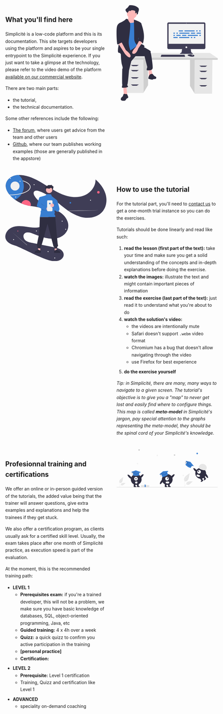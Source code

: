 <style>
	#homepage {
		line-height: 1.6;
		margin: 2rem;
	}
	#homepage .grid {
		display: grid;
		grid-template-columns: repeat(2, 1fr);
		gap: 2rem;
	}
	#homepage .grid-col-img {
		text-align: center;
	}
	#homepage .grid-col-img svg {
		max-width: 20rem;
		max-height: 20rem;
	}
	#homepage p, #homepage ul {
		margin-bottom: 0.5rem;
	}
	#homepage .deprecation {
		display: none; /* temporary */
		padding: 1.5rem;
		margin-top: 1rem;
		margin-bottom: 1rem;
		color: #721c24;
		background-color: #f8d7da;
		border: solid .0125rem #f5c6cb;
		text-align: center;
	}
</style>
<div id="homepage">
	<div class="deprecation">
		<h1>WARNING: This is the old Simplicité platform documentation!</h1>
		<p>A <strong>brand new documentation</strong> is now available at:<p>
		<h2><a href="https://documentation.simplicite.io">https://documentation.simplicite.io</a></h2>
		<p>We strongly recommend that you use this new documenation as this old one is not updated anymore (and will be shut down very soon)<p>
	</div>
	<div class="grid">
		<div class="grid-col">
			<h2 id="what-youll-find-here">What you'll find here</h2>
			<p>Simplicité is a low-code platform and this is its documentation. This site targets developers using the platform and aspires to be your single entrypoint to the Simplicité experience. If you just want to take a glimpse at the technology, please refer to the video demo of the platform <a href="https://simplicite.fr/demo-video-plateforme/">available on our commercial website</a>.</p>
			<p>There are two main parts:</p>
			<ul>
				<li>the tutorial,</li>
				<li>the technical documentation.</li>
			</ul>
			<p>Some other references include the following:</p>
			<ul>
				<li><a href="https://community.simplicite.io">The forum</a>, where users get advice from the team and other users</li>
				<li><a href="https://github.com/simplicitesoftware/">Github</a>, where our team publishes working examples (those are generally published in the appstore)</li>
			</ul>
		</div>
		<div class="grid-col-img">
			<svg data-name="Layer 1" xmlns="http://www.w3.org/2000/svg" width="711.1879" height="669.68268" viewBox="0 0 711.1879 669.68268" xmlns:xlink="http://www.w3.org/1999/xlink"><title>feeling_proud</title><polygon points="516.326 380.018 516.326 565.013 547.27 615.443 549.625 619.279 671.722 619.279 674.189 380.018 516.326 380.018" fill="#e6e6e6"/><polygon points="516.326 380.018 516.326 565.013 547.27 615.443 549.169 380.018 516.326 380.018" opacity="0.1"/><polygon points="221.566 375.084 221.566 560.08 190.622 610.51 188.267 614.345 66.17 614.345 63.703 375.084 221.566 375.084" fill="#e6e6e6"/><polygon points="221.566 375.084 221.566 560.08 190.622 610.51 188.723 375.084 221.566 375.084" opacity="0.1"/><polygon points="711.188 371.385 711.188 382.484 47.67 382.484 47.67 366.451 109.335 334.385 656.923 334.385 711.188 371.385" fill="#e6e6e6"/><polygon points="711.188 371.385 711.188 382.484 47.67 382.484 47.67 366.451 711.188 371.385" opacity="0.1"/><polygon points="142.635 426.883 113.035 426.883 100.702 418.25 156.201 418.25 142.635 426.883" fill="#3f3d56"/><polygon points="142.635 462.649 113.035 462.649 100.702 454.016 156.201 454.016 142.635 462.649" fill="#3f3d56"/><polygon points="142.635 513.215 113.035 513.215 100.702 504.581 156.201 504.581 142.635 513.215" fill="#3f3d56"/><polygon points="142.635 563.78 113.035 563.78 100.702 555.147 156.201 555.147 142.635 563.78" fill="#3f3d56"/><polygon points="595.257 431.816 624.857 431.816 637.19 423.183 581.691 423.183 595.257 431.816" fill="#3f3d56"/><polygon points="595.257 467.582 624.857 467.582 637.19 458.949 581.691 458.949 595.257 467.582" fill="#3f3d56"/><polygon points="595.257 518.148 624.857 518.148 637.19 509.515 581.691 509.515 595.257 518.148" fill="#3f3d56"/><polygon points="595.257 568.713 624.857 568.713 637.19 560.08 581.691 560.08 595.257 568.713" fill="#3f3d56"/><path d="M859.81989,235.61493H610.63446a9.4227,9.4227,0,0,0-9.42389,9.42389V412.89655a9.4227,9.4227,0,0,0,9.42389,9.42388h94.5929l-3.54389,22.62623s-20.25281,10.75927-6.01251,11.07574,81.32764,0,81.32764,0,12.97448,0-7.59479-11.39221l-3.33362-22.30976h93.7497a9.42266,9.42266,0,0,0,9.42388-9.42388V245.03882A9.42266,9.42266,0,0,0,859.81989,235.61493Z" transform="translate(-244.40605 -115.15866)" fill="#3f3d56"/><rect x="365.82336" y="130.42445" width="249.99557" height="139.87094" fill="#f2f2f2"/><circle cx="490.82114" cy="125.99415" r="1.58225" fill="#f2f2f2"/><circle cx="490.82114" cy="294.34559" r="6.01255" fill="#f2f2f2"/><polygon points="481.452 357.952 481.452 361.117 311.202 361.117 311.202 358.585 311.436 357.952 315.632 346.56 477.971 346.56 481.452 357.952" fill="#3f3d56"/><path d="M791.37558,470.01266c-.31011,1.3259-1.481,2.72467-4.1265,4.04741-9.4935,4.74675-28.797-1.2658-28.797-1.2658s-14.87315-2.53161-14.87315-9.17706a11.86592,11.86592,0,0,1,1.30377-.77528c3.99133-2.11163,17.2253-7.32222,40.69051.22062a9.78618,9.78618,0,0,1,4.46035,2.923A4.667,4.667,0,0,1,791.37558,470.01266Z" transform="translate(-244.40605 -115.15866)" fill="#3f3d56"/><path d="M791.37558,470.01266c-11.62,4.45247-21.97744,4.78472-32.607-2.59805a23.34328,23.34328,0,0,0-13.88583-4.57268c3.99133-2.11163,17.2253-7.32222,40.69051.22062a9.78618,9.78618,0,0,1,4.46035,2.923A4.667,4.667,0,0,1,791.37558,470.01266Z" transform="translate(-244.40605 -115.15866)" opacity="0.1"/><ellipse cx="532.40017" cy="350.99016" rx="4.11385" ry="1.2658" fill="#f2f2f2"/><polygon points="481.452 357.952 481.452 361.117 311.202 361.117 311.202 358.585 311.436 357.952 481.452 357.952" opacity="0.1"/><path d="M339.06751,115.15881a8.55394,8.55394,0,0,0-4.96126,1.1083c-1.476,1.0108-2.40629,2.78162-3.35588,4.42947a52.98576,52.98576,0,0,1-14.43428,16.30464c-4.28894,3.142-9.74169,7.05966-9.00789,12.85269a17.37163,17.37163,0,0,0,2.09058,5.4255c3.9566,7.987,14.75357,14.15926,13.69156,23.27309,3.931-6.58092-1.327-9.835,2.604-16.41586,1.87205-3.134,5.12412-6.67168,7.95054-4.70353.94637.659,1.56777,1.84095,2.55314,2.41917,2.35122,1.37972,4.85259-1.258,6.93387-3.12633,7.17685-6.44263,17.383-4.7548,26.31387-2.74743,4.21624.94767,8.8473,2.191,11.33971,6.2207,3.277,5.29821-3.11344,11.02034-4.72807,17.01049a3.264,3.264,0,0,0,3.50293,4.06214c2.67975-.26434,5.8542-.481,6.01278-1.65694,3.37154.12,7.50269-.26181,8.94728-3.7725a14.76216,14.76216,0,0,0,.69252-4.29319c.5302-5.89718,3.0331-11.27719,4.69119-16.88993s2.37906-12.1905-.41909-17.1668a19.86362,19.86362,0,0,0-3.666-4.45557C379.94,117.67017,359.06259,115.136,339.06751,115.15881Z" transform="translate(-244.40605 -115.15866)" fill="#2f2e41"/><path d="M326.54375,190.06386s3.4534,28.7784-9.20909,31.08068,11.51136,41.4409,11.51136,41.4409l57.55681,6.90682-13.81364-46.04545s-9.20909-3.45341-3.4534-26.47613S326.54375,190.06386,326.54375,190.06386Z" transform="translate(-244.40605 -115.15866)" fill="#ffb8b8"/><polygon points="47.028 569.318 51.633 632.631 75.806 632.631 68.9 569.318 47.028 569.318" fill="#ffb8b8"/><polygon points="224.303 449.6 227.756 502.552 254.233 491.041 243.872 447.298 224.303 449.6" fill="#ffb8b8"/><path d="M274.16705,442.73826s1.15113,66.7659,8.058,88.63749,5.75568,23.02272,4.60455,26.47613-2.30228,1.15114-2.30228,6.90682-2.30227,96.69544,0,104.7534-6.90681,21.87159,0,23.02272,39.13863,0,40.28977-6.90682-9.20909-9.20909-4.60454-13.81363,11.51136-98.99772,11.51136-98.99772l16.11591-65.61476,29.92954-34.53409H441.0818l19.56932,75.975s-8.058,21.87159-2.30228,21.87159,40.28977,6.90682,40.28977-18.41818S487.12725,451.94735,484.825,449.64508s1.15113-10.36023-2.30228-13.81364-43.74317-27.62727-58.70794-32.23181S387.857,393.51476,387.857,393.51476Z" transform="translate(-244.40605 -115.15866)" fill="#2f2e41"/><path d="M498.63861,596.99051s-17.267-5.75568-25.325,11.51137-4.60454,21.87159-4.60454,21.87159,26.47613,9.20909,31.08068,4.60454c2.00333-2.00334,8.36471-2.69926,14.91273-2.84621,9.97289-.22381,12.62625-14.33323,3.20748-17.61885q-.42145-.147-.85317-.25539C507.8477,611.95529,498.63861,596.99051,498.63861,596.99051Z" transform="translate(-244.40605 -115.15866)" fill="#2f2e41"/><circle cx="108.03826" cy="59.36486" r="34.53409" fill="#ffb8b8"/><path d="M307.55,235.53374s56.40567,11.51136,70.21931-6.90682,19.56931,51.80113,19.56931,51.80113l6.90682,73.67272-10.36023,40.28977s-54.1034,43.74318-71.37044,47.19658-43.74318,5.75569-43.74318,5.75569,8.058-127.77613,8.058-130.0784S307.55,235.53374,307.55,235.53374Z" transform="translate(-244.40605 -115.15866)" fill="#387ed1"/><path d="M324.70433,213.94456s-12.54979-7.18923-16.0032-.28241S273.01591,237.836,269.5625,237.836s6.90682,95.54431,2.30227,107.05567S245.38864,440.436,258.05114,447.34281s3.45341-6.90682,16.11591,10.36022,74.82385,17.267,78.27726,10.36023-27.62727-58.708-21.87159-107.05567,14.96477-115.11362,6.90682-124.32271S324.70433,213.94456,324.70433,213.94456Z" transform="translate(-244.40605 -115.15866)" fill="#2f2e41"/><path d="M366.258,221.7201l1.60341-5.518s47.89544,15.87824,50.19772,26.23847,1.15113,82.88181-6.90682,88.63749-19.56932,14.96477-11.51136,28.7784,17.267,28.77841,24.17386,29.92954,19.56931,9.20909,16.1159,17.267-44.89431-6.90682-44.89431-6.90682-27.62727-20.72045-26.47613-52.95227S366.258,221.7201,366.258,221.7201Z" transform="translate(-244.40605 -115.15866)" fill="#2f2e41"/><path d="M406.54771,357.55418l-27.62727,51.80113s-40.28976,41.4409-17.267,46.04545,35.68522-37.9875,35.68522-37.9875l29.92955-42.592Z" transform="translate(-244.40605 -115.15866)" fill="#ffb8b8"/><path d="M340.74981,124.19457a7.83806,7.83806,0,0,0-4.03868.78334,9.41322,9.41322,0,0,0-2.73182,3.13072,39.77267,39.77267,0,0,1-11.7501,11.524c-3.49138,2.22077-7.93014,4.98972-7.3328,9.0842a11.35949,11.35949,0,0,0,1.70182,3.8347,30.16344,30.16344,0,0,1,3.66519,18.80068l9.60011-13.954c1.52393-2.21507,4.17125-4.7155,6.47207-3.32442.77039.46577,1.27623,1.30117,2.07836,1.70985,1.914.97518,3.95021-.88912,5.64447-2.20967,5.84225-4.55361,14.15049-3.36066,21.42059-1.94187,3.43219.66981,7.20207,1.54859,9.231,4.39676,3.37169,4.73311-.149,11.5721,1.81882,17.04a5.02339,5.02339,0,0,0,2.07852-3.31717c2.74457.08484,6.1075-.185,7.28345-2.66638a9.18757,9.18757,0,0,0,.56374-3.03439c.43161-4.16809,2.46907-7.97065,3.81883-11.93769s1.93666-8.61616-.34116-12.13338a14.68107,14.68107,0,0,0-2.98426-3.14917C374.02174,125.96958,357.02664,124.17845,340.74981,124.19457Z" transform="translate(-244.40605 -115.15866)" fill="#2f2e41"/><path d="M406.54771,237.836l10.72528,2.84686s24.95995,63.919,19.20427,107.66222-9.20909,34.53409-9.20909,34.53409-9.20909-20.72046-29.92955-16.11591Z" transform="translate(-244.40605 -115.15866)" fill="#2f2e41"/><path d="M293.02894,739.422c-2.77592,3.77228-2.21935,9.16459-4.67828,13.15075-2.13144,3.45526-6.14837,5.26695-8.81439,8.32869a22.32616,22.32616,0,0,0-2.26617,3.25987c-2.47311,4.14255-4.4833,9.45174-2.04761,13.61641,1.95936,3.35022,6.07786,4.65961,9.855,5.552,4.77407,1.128,9.73436,2.03071,14.56354,1.16876s9.54882-3.819,11.27067-8.41239a32.50011,32.50011,0,0,1,1.2051-3.4007c2.61747-5.15294,10.82749-5.20864,13.50628-10.33,1.87466-3.584.15138-7.91623-1.57118-11.57578l-5.26109-11.1771c-1.74592-3.70919-8.82362-1.57608-12.51339-2.46492C301.46518,735.97844,296.49084,734.70126,293.02894,739.422Z" transform="translate(-244.40605 -115.15866)" fill="#2f2e41"/><path d="M254.59773,380.5769l48.34772,74.82386s29.92954,37.98749,39.13863,20.72045-32.23181-46.04545-32.23181-46.04545L278.77159,372.519Z" transform="translate(-244.40605 -115.15866)" fill="#ffb8b8"/><path d="M278.77159,240.13828,269.5625,237.836s-18.41818,5.75568-23.02272,29.92954-1.15114,120.86931,4.60454,122.02044,28.42725-16.83663,32.05624-13.02286-7.88238-15.75554-4.429-26.11577S278.77159,240.13828,278.77159,240.13828Z" transform="translate(-244.40605 -115.15866)" fill="#2f2e41"/><g id="f3c2397c-d780-4cc6-97d8-1503d8277a2c" data-name="Group 13"><rect id="ad41612f-86f7-46b2-a964-3a5da7bcf3cf" data-name="Rectangle 55" x="437.40692" y="176.36275" width="29.75235" height="7.1626" fill="#387ed1"/><rect id="b9a0b375-cc2a-4c59-8850-661af54e4f62" data-name="Rectangle 56" x="559.72215" y="176.36275" width="10.46842" height="7.1626" fill="#387ed1"/><rect id="e174c2ab-9bc5-41ec-b37c-b06fbf8a9878" data-name="Rectangle 57" x="580.65899" y="176.36275" width="10.46842" height="7.1626" fill="#387ed1"/><rect id="ba2479ac-4c7d-43b4-a028-73b1e20e4002" data-name="Rectangle 58" x="477.62768" y="176.36275" width="71.07506" height="7.1626" fill="#387ed1"/><rect id="ac60ef86-00f2-480b-8171-28b6fdfc1958" data-name="Rectangle 59" x="399.94099" y="222.6442" width="29.75235" height="7.1626" fill="#387ed1"/><rect id="b3d8298d-cd65-487a-8b19-4cee946356e7" data-name="Rectangle 60" x="522.25621" y="222.6442" width="10.46842" height="7.1626" fill="#387ed1"/><rect id="ed27f15f-f0c4-4569-8330-a6688f8e356c" data-name="Rectangle 61" x="543.19305" y="222.6442" width="10.46842" height="7.1626" fill="#387ed1"/><rect id="f685c005-adaf-4d60-acda-005b037d82a6" data-name="Rectangle 62" x="440.16176" y="222.6442" width="71.07506" height="7.1626" fill="#387ed1"/><rect id="eca7c7fc-83f8-48ca-a588-6606db47af3f" data-name="Rectangle 63" x="522.80718" y="192.34088" width="29.75235" height="7.1626" fill="#387ed1"/><rect id="a71b5b2f-f8b9-481d-a301-5e3357e5fe42" data-name="Rectangle 64" x="563.02795" y="192.34088" width="29.75235" height="7.1626" fill="#387ed1"/><rect id="abb3a25a-f854-41fc-8391-e6ad9fbe2417" data-name="Rectangle 66" x="399.94099" y="192.34088" width="10.46842" height="7.1626" fill="#387ed1"/><rect id="add2b425-b775-4eb5-9c25-8c4c14f957c9" data-name="Rectangle 67" x="420.87784" y="192.34088" width="10.46842" height="7.1626" fill="#387ed1"/><rect id="b7159612-3b84-4b0b-a885-612eaab04c06" data-name="Rectangle 68" x="441.81466" y="192.34088" width="71.07506" height="7.1626" fill="#387ed1"/><rect id="edfc7301-4de5-47dc-80e2-1ae2da982d6d" data-name="Rectangle 69" x="461.09859" y="207.76802" width="29.75235" height="7.1626" fill="#387ed1"/><rect id="e1009f91-6275-4375-80fa-0d778e331fdc" data-name="Rectangle 70" x="420.87783" y="207.76802" width="29.75235" height="7.1626" fill="#387ed1"/><rect id="a060fb9f-1f1a-4862-9a69-16dd49199e18" data-name="Rectangle 71" x="399.941" y="207.76802" width="10.46842" height="7.1626" fill="#387ed1"/><rect id="b6754d5f-104f-449c-b9a9-cf9ac82bf5fe" data-name="Rectangle 73" x="582.31189" y="207.76802" width="10.46842" height="7.1626" fill="#387ed1"/><rect id="e6ed1ccd-2cfd-450f-a339-07df3a1ee6bb" data-name="Rectangle 74" x="500.76841" y="207.76802" width="71.07506" height="7.1626" fill="#387ed1"/></g></svg>
		</div>
		<div class="grid-col-img">
			<svg data-name="Layer 1" xmlns="http://www.w3.org/2000/svg" width="926.63239" height="785.99373" viewBox="0 0 926.63239 785.99373" xmlns:xlink="http://www.w3.org/1999/xlink"><path d="M1030.88654,386.0594c-46.33985,59.26-133.78028,72.83-206.12989,52.19a335.51025,335.51025,0,0,1-68.1001-28.35c-12.54-6.81-24.77978-14.28-36.77-22.24-2.9502-1.95-5.89991-3.93-8.81983-5.95q-2.98534-2.04-5.95019-4.12994c-24.76026-17.42-48.54981-36.53-71.94-55.53-58.39013-47.43-118.37988-96.32-190.12011-118.95-14.77979-4.66-33.89991-6.84-43.04,5.68-7.92969,10.87-3.08985,26.26,3.62012,37.92005,24.89013,43.19,70.06982,70.46,115.29,91.43,45.21973,20.97,93.12012,37.96,132.42969,68.62,39.31006,30.66,69.32031,79.39,61.28028,128.58-6.93018,42.39-41.54,76.83-81.78028,91.84-40.23974,15-85.11963,12.91-126.94971,3.17-41.83007-9.75-81.54-26.76-121.91015-41.42-24.33985-8.85-56.15967-14.97-72.31006,5.28-13.63965,17.11-5.7998,44.1,10.81006,58.34s39.09033,19.01,60.54,23.29q99.90015,19.95,199.80029,39.89c20.42969,4.07,41.33984,8.33,59.13965,19.17,17.80029,10.83,32.16016,29.75,31.65039,50.58-.51025,20.53-15.54,38.67-33.96045,47.76-18.40967,9.08-39.66992,10.48-60.17969,9.5-76.85986-3.68-297.21-125.79-350.06006-141.4-33.96-10.02-71.08984-24.74-85.41015-57.12006-17.83008-40.31,11.51025-89.07995,51.56006-107.49,40.04-18.42,86.46-14.34,130.10009-8.13995,43.64014,6.19995,88.71973,14.09,131.2002,2.31,42.47949-11.78,81.3999-50.18006,77.21-94.06-3.65039-38.18005-38.04-66.95-74.23047-79.63-28.32959-9.93-58.46972-12.63-88.22949-17.1-8.26025-1.23-16.49023-2.61-24.64014-4.31a307.086,307.086,0,0,1-60.75-19.5,312.92391,312.92391,0,0,1-58.04-33.31,305.265,305.265,0,0,1-40.31982-35.01q-2.83521-2.93994-5.61035-6.01c-1.75977-1.96-3.5-3.96-5.19971-6-22.12012-26.43-38.46045-58.98-33.56006-92.51995,4.88965-33.45,30.96-61.3,62-74.68,17.93994-7.73,37.29-11.19,56.87989-11.69a233.79559,233.79559,0,0,1,42.77978,3.08c65.41016,10.46,125.3501,42.24005,181.96045,76.65,56.59961,34.41,111.75977,72.18,173.28955,96.71,61.53027,24.54,131.57031,34.93,193.99023,12.74,62.41993-22.18,113.69971-82.7,110.64991-148.87,41.3999,35.65,76.58008,80.46,92.16015,132.82C1070.79669,282.5594,1064.53644,343.01942,1030.88654,386.0594Z" transform="translate(-136.6838 -57.00314)" fill="#3f3d56"/><circle cx="595.91072" cy="253.39374" r="7.27771" fill="#387ed1"/><circle cx="852.91072" cy="157.39374" r="11.25197" fill="#ff6584"/><circle cx="114.91072" cy="511.39374" r="4.15748" fill="#ff6584"/><path d="M370.92657,329.39937a44.42971,44.42971,0,0,1-1.2998,10.7c-8.26025-1.23-16.49023-2.61-24.64014-4.31a307.086,307.086,0,0,1-60.75-19.5,44.3374,44.3374,0,0,1,86.68994,13.11Z" transform="translate(-136.6838 -57.00314)" fill="#ff6584"/><circle cx="780.91072" cy="230.39374" r="4.25197" fill="#f0f0f0"/><circle cx="391.91072" cy="698.39374" r="4.25197" fill="#f0f0f0"/><circle cx="452.91072" cy="757.39374" r="4.25197" fill="#f0f0f0"/><circle cx="75.91072" cy="589.39374" r="4.25197" fill="#f0f0f0"/><circle cx="284.91072" cy="510.39374" r="4.25197" fill="#f0f0f0"/><circle cx="263.91072" cy="88.39374" r="4.25197" fill="#f0f0f0"/><circle cx="520.91072" cy="421.39374" r="4.25197" fill="#f0f0f0"/><circle cx="552.91072" cy="495.39374" r="4.25197" fill="#f0f0f0"/><path d="M291.52716,220.72761q9.0747-2.73879,17.36182-5.93548c33.96045-13.11719,53.438-30.91113,53.438-48.82031s-19.47753-35.70313-53.438-48.82032q-5.0376-1.94568-10.38575-3.72345a136.34021,136.34021,0,0,1-6.97607,107.29956Z" transform="translate(-136.6838 -57.00314)" fill="none"/><path d="M306.32648,158.96937a135.44,135.44,0,0,1-14.79981,61.76q-1.93506,3.78-4.1001,7.43a136.43138,136.43138,0,0,1-61.23,54.82,305.26946,305.26946,0,0,1-40.31982-35.01q-2.83521-2.94-5.61035-6.01c-1.75977-1.96-3.5-3.96-5.19971-6-22.12012-26.43-38.46045-58.98-33.56006-92.51995,4.88965-33.45,30.96-61.30005,62-74.68006,17.93994-7.73,37.29-11.18994,56.87989-11.68994a136.1263,136.1263,0,0,1,35.33007,49.16c1,2.37,1.91993,4.77,2.79,7.2A135.75647,135.75647,0,0,1,306.32648,158.96937Z" transform="translate(-136.6838 -57.00314)" fill="#387ed1"/><path d="M368.32648,165.96937c0,20.83-20.33985,40.15-57.27979,54.42-7.39014,2.86-15.30029,5.45-23.62012,7.77-31.14013,8.68-68.20019,13.49-107.16015,13.8-1.75977-1.96-3.5-3.96-5.19971-6,.41992.01.83984.01,1.25977.01,42.31006,0,82.45019-5.36,115.20019-15.24,6.04981-1.83,11.8501-3.81,17.35987-5.94,33.96-13.11,53.43994-30.91,53.43994-48.82,0-17.91-19.48-35.7-53.43994-48.82q-5.03981-1.95-10.37989-3.72c-.87011-2.43-1.79-4.83-2.79-7.2q7.97975,2.49,15.33008,5.32C347.98663,125.81935,368.32648,145.14937,368.32648,165.96937Z" transform="translate(-136.6838 -57.00314)" fill="#e4e4e4"/><circle cx="45.91072" cy="30.39374" r="4.25197" fill="#f0f0f0"/><circle cx="134.91072" cy="57.39374" r="4.25197" fill="#f0f0f0"/><circle cx="88.91072" cy="100.39374" r="41.34843" fill="#f0f0f0"/><path d="M989.19659,376.23939c-9.28027,2.74-29.74023,4.76-52.24023,6-22.48975,1.23-47.15967,1.77-71.52,2.29q-63.95947,1.38008-127.90967,2.77-8.79052.195-17.64013.36c-2.9502-1.95-5.89991-3.93-8.81983-5.95,5.23.03,10.46,0,15.6499-.1,22.16993-.44,40.93994-2.17,62.31983-2.99,32.8999-1.27,68.41992-.27,102.71.24C926.03644,379.37941,965.10626,379.18941,989.19659,376.23939Z" transform="translate(-136.6838 -57.00314)" fill="#f0f0f0" opacity="0.3"/><path d="M334.76739,691.47011,198.8465,578.23939,330.89142,696.00551a3.15089,3.15089,0,1,0,3.876-4.5354Z" transform="translate(-136.6838 -57.00314)" fill="#f0f0f0" opacity="0.3"/><circle cx="94.91072" cy="201.39374" r="4.25197" fill="#f0f0f0"/><polygon points="452.017 694.074 469.604 694.073 477.971 626.236 452.014 626.237 452.017 694.074" fill="#ffb6b6"/><path d="M584.21461,745.3347l4.95031-.0002,19.32677-7.85976,10.35857,7.85856h.0014a22.07371,22.07371,0,0,1,22.07254,22.07219v.71727l-56.70854.0021Z" transform="translate(-136.6838 -57.00314)" fill="#2f2e41"/><polygon points="320.308 694.074 302.721 694.073 294.354 626.236 320.311 626.237 320.308 694.074" fill="#ffb6b6"/><path d="M461.47733,768.12486l-56.70854-.0021v-.71727a22.07373,22.07373,0,0,1,22.07255-22.07219h.0014l10.35856-7.85856,19.32678,7.85976,4.9503.0002Z" transform="translate(-136.6838 -57.00314)" fill="#2f2e41"/><path d="M520.00914,231.19113,502.20127,244.7512,454.89616,257.279s16.95034,118.9604,8.95034,126.9604-.785,8.215-2.3925,18.60751-8.0134,37.83062-8.0134,37.83062l141.18774,0s1.13768-17.05233-5.82208-20.74524,6.41582-20.92914.728-23.811,2.31221-27.88189,2.31221-27.88189l17.33726-81.84953-46.11409-36.07971-7.01323-16.89753Z" transform="translate(-136.6838 -57.00314)" fill="#387ed1"/><circle cx="405.54518" cy="274.32837" r="6.16142" fill="#f2f2f2"/><path d="M453.4406,440.67752l-5.82221,149.921S422.47986,701.32826,426.8465,704.23939s6.21647,20.26918,6.21647,20.26918l24.74427,2.91107s0-11.64434,5.8222-16.011,59.67731-209.59827,59.67731-209.59827l52.53975,198.429s1.31535,11.16933,5.682,11.16933,5.8222,16.011,5.8222,16.011h24.7442v-16.011s11.11824-3.525,6.75161-15.16933-24.21816-255.56184-24.21816-255.56184Z" transform="translate(-136.6838 -57.00314)" fill="#2f2e41"/><circle cx="401.81722" cy="135.41526" r="29.83864" fill="#ffb6b6"/><polygon points="452.85 269.414 458.672 273.781 461.583 253.403 452.85 269.414" opacity="0.1" style="isolation:isolate"/><path d="M457.68656,257.16325s-7.27771-1.45554-11.64435,11.64435-20.37763,62.58838-20.37763,71.32162S525.37479,387.396,525.37479,387.396L515,351l-45.66916-23.97063Z" transform="translate(-136.6838 -57.00314)" fill="#387ed1"/><circle cx="393.3162" cy="307.99686" r="17" fill="#ffb6b6"/><polygon points="331.316 251.997 332.647 270.026 374.878 292.192 337.316 266.997 331.316 251.997" opacity="0.1" style="isolation:isolate"/><path d="M569.523,311.57037h-.54786V296.5621a8.68635,8.68635,0,0,0-8.68634-8.6864H528.49175a8.68638,8.68638,0,0,0-8.68641,8.68637v82.33658a8.68636,8.68636,0,0,0,8.68634,8.6864h31.79706a8.68638,8.68638,0,0,0,8.6864-8.68637V322.25354h.54786Z" transform="translate(-136.6838 -57.00314)" fill="#f0f0f0"/><path d="M609.18376,286.38986s4.36664,2.9111,7.27771,16.011,21.83313,62.58838,14.55542,74.23273-9.42613,24.07235-34.17039,6.60582l-34.24019-31.35005,24.74426-23.2887,10.18878,7.27771Z" transform="translate(-136.6838 -57.00314)" fill="#387ed1"/><circle cx="408.09493" cy="260.29233" r="7.27771" fill="#387ed1"/><circle cx="429.16269" cy="276.23626" r="17" fill="#ffb6b6"/><polygon points="330.514 306.41 379.316 327.997 329.158 318.194 330.514 306.41" opacity="0.1" style="isolation:isolate"/><path d="M508.39724,198.36486,504.30036,182.773c-1.069-4.06825-2.1468-8.2188-1.90666-12.41829s2.02153-8.53306,5.55953-10.80812,8.93887-1.73765,11.21552,1.79934c.43269-5.6477,5.57051-9.99191,11.02167-11.5309s11.23883-.93036,16.89712-.67071,11.63086.07839,16.51434-2.79133a5.11236,5.11236,0,0,1-2.289,6.0413,4.96273,4.96273,0,0,0,5.99526-3.162,12.87951,12.87951,0,0,1-3.38121,8.84533A9.47453,9.47453,0,0,1,576.173,161.5452c2.49223,4.32072,1.09576,9.747-.36235,14.5171l-7.48376,24.48244c-1.13493-3.72175-1.349-7.651-1.95614-11.49426s-1.68723-7.76808-4.22427-10.71815-6.84639-4.65853-10.45111-3.19377c-2.02248.82183-3.56457,2.4891-5.39049,3.68569-3.74646,2.45519-8.512,2.80734-12.96327,2.30773s-8.789-1.76713-13.2396-2.27343c-2.78658-.317-5.89639-.23309-7.9989,1.623a10.28106,10.28106,0,0,0-2.73826,5.46723,43.4859,43.4859,0,0,0-1.158,12.5407" transform="translate(-136.6838 -57.00314)" fill="#2f2e41"/></svg>
		</div>
		<div class="grid-col">
			<h2 id="how-to-use-the-tutorial">How to use the tutorial</h2>
			<p>For the tutorial part, you'll need to <a href="https://simplicitesoftware.com/contact/">contact us</a> to get a one-month trial instance so you can do the exercises.</p>
			<p>Tutorials should be done linearly and read like such:</p>
			<ol>
				<li><strong>read the lesson (first part of the text):</strong> take your time and make sure you get a solid understanding of the concepts and in-depth explanations before doing the exercise.</li>
				<li><strong>watch the images:</strong> illustrate the text and might contain important pieces of information</li>
				<li><strong>read the exercise (last part of the text):</strong> just read it to understand what you're about to do
				</li>
				<li><strong>watch the solution's video:</strong>
					<ul>
						<li>the videos are intentionally mute</li>
						<li>Safari doesn't support <code>.webm</code> video format</li>
						<li>Chromium has a bug that doesn't allow navigating through the video</li>
						<li>use Firefox for best experience</li>
					</ul>
				</li>
				<li><strong>do the exercise yourself</strong></li>
			</ol>
			<p><em>Tip: in Simplicité, there are many, many ways to navigate to a given screen. The tutorial's objective is to give you a "map" to never get lost and easily find where to configure things. This map is called <strong>meta-model</strong> in Simplicité's jargon, pay special attention to the graphs representing the meta-model, they should be the spinal cord of your Simplicité's knowledge.</em></p>
		</div>
		<div class="grid-col">
			<h2 id="profesionnal-training-and-certifications">Profesionnal training and certifications</h2>
			<p>We offer an online or in-person guided version of the tutorials, the added value being that the trainer will answer questions, give extra examples and explanations and help the trainees if they get stuck.</p>
			<p>We also offer a certification program, as clients usually ask for a certified skill level. Usually, the exam takes place after one month of Simplicité practice, as execution speed is part of the evaluation.</p>
			<p>At the moment, this is the recommended training path:</p>
			<ul>
				<li><strong>LEVEL 1</strong>
					<ul>
						<li><strong>Prerequisites exam:</strong> if you're a trained developer, this will not be a problem, we make sure you have basic knowledge of databases, SQL, object-oriented programming, Java, etc</li>
						<li><strong>Guided training:</strong> 4 x 4h over a week</li>
						<li><strong>Quizz:</strong> a quick quizz to confirm you active participation in the training</li>
						<li><strong>[personal practice]</strong></li>
						<li><strong>Certification:</strong></li>
					</ul>
				</li>
				<li><strong>LEVEL 2</strong>
					<ul>
						<li><strong>Prerequisite:</strong> Level 1 certification</li>
						<li>Training, Quizz and certification like Level 1</li>
					</ul>
				</li>
				<li><strong>ADVANCED</strong>
					<ul>
						<li>speciality on-demand coaching</li>
					</ul>
				</li>
			</ul>
		</div>
		<div class="grid-col">
			<svg data-name="Layer 1" xmlns="http://www.w3.org/2000/svg" width="811" height="304" viewBox="0 0 811 304" xmlns:xlink="http://www.w3.org/1999/xlink"><path id="b659e8b5-7e24-4e9b-ab8e-27842b197401-566" data-name="Path 438" d="M217.77176,566.343a17.58427,17.58427,0,0,0,16.98013-2.991c5.94728-4.99209,7.81231-13.21366,9.32907-20.82834L248.56858,520l-9.39515,6.46911c-6.75688,4.65223-13.66552,9.45394-18.34348,16.19234s-6.71882,15.93761-2.96132,23.22918" transform="translate(-194.5 -298)" fill="#e6e6e6"/><path id="bfce889d-851c-4599-b1ba-72c9c39792e6-567" data-name="Path 439" d="M219.22247,595.18022c-1.18251-8.61522-2.39918-17.34184-1.56772-26.04943.73684-7.73336,3.09625-15.2853,7.89965-21.48006a35.73253,35.73253,0,0,1,9.16783-8.30783c.91655-.57839,1.76033.874.84769,1.45016a33.97047,33.97047,0,0,0-13.43763,16.2125c-2.92549,7.44053-3.39524,15.55183-2.89133,23.456.30459,4.77987.95183,9.5284,1.60187,14.27133a.87009.87009,0,0,1-.58678,1.033.8449.8449,0,0,1-1.033-.58676Z" transform="translate(-194.5 -298)" fill="#f2f2f2"/><path id="ac886c1d-ef9d-4a77-9e33-50e4cbfa9f0b-568" data-name="Path 442" d="M227.73409,581.35626a12.94434,12.94434,0,0,0,11.27866,5.823c5.711-.271,10.47016-4.25524,14.754-8.039l12.67337-11.18963-8.38733-.40143c-6.03182-.28891-12.21929-.5599-17.96443,1.30232s-11.0435,6.337-12.09387,12.28369" transform="translate(-194.5 -298)" fill="#e6e6e6"/><path id="f8957600-c762-4aa2-be12-aeea5f20d384-569" data-name="Path 443" d="M215.87986,600.13256c5.69307-10.0732,12.296-21.26842,24.09536-24.84675a26.88752,26.88752,0,0,1,10.13421-1.04646c1.07613.093.80737,1.75136-.26652,1.659a24.97945,24.97945,0,0,0-16.1733,4.27878A42.03757,42.03757,0,0,0,222.55332,592.173c-1.841,2.80344-3.48986,5.72556-5.13878,8.64376C216.88767,601.74956,215.34683,601.076,215.87986,600.13256Z" transform="translate(-194.5 -298)" fill="#f2f2f2"/><path id="f5e70a17-e793-41c1-a2dd-69237c970f4c-570" data-name="Path 438" d="M738.52678,553.17582a24.21461,24.21461,0,0,0,23.38269-4.11877c8.18977-6.87442,10.758-18.196,12.84671-28.68191l6.17972-31.01657-12.93769,8.90836c-9.30465,6.40642-18.81827,13.01867-25.26012,22.29786s-9.25222,21.94707-4.07792,31.988" transform="translate(-194.5 -298)" fill="#e6e6e6"/><path id="b90780e1-a28a-4a8c-9c47-a4f5fb7f1aa8-571" data-name="Path 439" d="M740.5245,592.88638c-1.6284-11.86369-3.30382-23.88079-2.15885-35.87167,1.01467-10.64932,4.26374-21.04881,10.87831-29.57938a49.20592,49.20592,0,0,1,12.62466-11.44039c1.26215-.79648,2.42409,1.20354,1.16733,1.997a46.77943,46.77943,0,0,0-18.50445,22.32562c-4.02858,10.24607-4.67546,21.41582-3.98155,32.3003.41944,6.58217,1.31075,13.1212,2.20588,19.65251a1.19816,1.19816,0,0,1-.808,1.4225,1.16348,1.16348,0,0,1-1.42253-.808Z" transform="translate(-194.5 -298)" fill="#f2f2f2"/><path id="b244f669-d0df-4dab-b5dc-a763144460fd-572" data-name="Path 442" d="M752.24552,573.84993a17.82513,17.82513,0,0,0,15.53142,8.01861c7.8644-.37318,14.41806-5.85972,20.31712-11.07026l17.452-15.4088-11.54987-.55281c-8.30619-.39784-16.82672-.771-24.73813,1.79338s-15.20758,8.72639-16.654,16.91541" transform="translate(-194.5 -298)" fill="#e6e6e6"/><path id="e7416fa3-7efb-4d63-8b89-2e15a53e835a-573" data-name="Path 443" d="M735.92151,599.70607c7.83972-13.87143,16.93235-29.28794,33.1808-34.21552a37.02609,37.02609,0,0,1,13.95545-1.44105c1.48189.128,1.1118,2.41174-.367,2.28454a34.39829,34.39829,0,0,0-22.27164,5.89215c-6.27994,4.27453-11.16975,10.21755-15.30781,16.51907-2.53511,3.86051-4.80576,7.88445-7.07642,11.903C737.30934,601.93277,735.1875,601.00523,735.92151,599.70607Z" transform="translate(-194.5 -298)" fill="#f2f2f2"/><path d="M665.04913,344.4563a3.67458,3.67458,0,0,1-2.04749-4.441,1.76625,1.76625,0,0,0,.0799-.40753h0a1.84257,1.84257,0,0,0-3.31046-1.22119h0a1.766,1.766,0,0,0-.2039.36178,3.67459,3.67459,0,0,1-4.441,2.04749,1.76539,1.76539,0,0,0-.40754-.0799h0a1.84259,1.84259,0,0,0-1.2212,3.31046h0a1.76552,1.76552,0,0,0,.36181.20389,3.67462,3.67462,0,0,1,2.04748,4.441,1.76574,1.76574,0,0,0-.07991.40753h0A1.84257,1.84257,0,0,0,659.13728,350.3h0a1.76582,1.76582,0,0,0,.2039-.36179,3.67458,3.67458,0,0,1,4.441-2.04748,1.767,1.767,0,0,0,.40755.07989h0a1.84256,1.84256,0,0,0,1.22119-3.31045h0A1.76749,1.76749,0,0,0,665.04913,344.4563Z" transform="translate(-194.5 -298)" fill="#cbcbcb" style="isolation:isolate"/><path d="M735.04913,507.4563a3.67458,3.67458,0,0,1-2.04749-4.441,1.76625,1.76625,0,0,0,.0799-.40753h0a1.84257,1.84257,0,0,0-3.31046-1.22119h0a1.766,1.766,0,0,0-.2039.36178,3.67459,3.67459,0,0,1-4.441,2.04749,1.76539,1.76539,0,0,0-.40754-.0799h0a1.84259,1.84259,0,0,0-1.2212,3.31046h0a1.76552,1.76552,0,0,0,.36181.20389,3.67462,3.67462,0,0,1,2.04748,4.441,1.76574,1.76574,0,0,0-.07991.40753h0A1.84257,1.84257,0,0,0,729.13728,513.3h0a1.76582,1.76582,0,0,0,.2039-.36179,3.67458,3.67458,0,0,1,4.441-2.04748,1.767,1.767,0,0,0,.40755.07989h0a1.84256,1.84256,0,0,0,1.22119-3.31045h0A1.76749,1.76749,0,0,0,735.04913,507.4563Z" transform="translate(-194.5 -298)" fill="#f1f1f1" style="isolation:isolate"/><path d="M368.04913,412.4563a3.67458,3.67458,0,0,1-2.04749-4.441,1.76625,1.76625,0,0,0,.0799-.40753h0a1.84257,1.84257,0,0,0-3.31046-1.22119h0a1.766,1.766,0,0,0-.2039.36178,3.67459,3.67459,0,0,1-4.441,2.04749,1.76539,1.76539,0,0,0-.40754-.0799h0a1.84259,1.84259,0,0,0-1.2212,3.31046h0a1.76552,1.76552,0,0,0,.36181.20389,3.67462,3.67462,0,0,1,2.04748,4.441,1.76574,1.76574,0,0,0-.07991.40753h0A1.84257,1.84257,0,0,0,362.13728,418.3h0a1.76582,1.76582,0,0,0,.2039-.36179,3.67458,3.67458,0,0,1,4.441-2.04748,1.767,1.767,0,0,0,.40755.07989h0a1.84256,1.84256,0,0,0,1.22119-3.31045h0A1.76749,1.76749,0,0,0,368.04913,412.4563Z" transform="translate(-194.5 -298)" fill="#f1f1f1" style="isolation:isolate"/><circle cx="326.65376" cy="50" r="6" fill="#f1f1f1" style="isolation:isolate"/><circle cx="646.65376" cy="34" r="6" fill="#387ed1"/><circle cx="180.65376" cy="6" r="6" fill="#cbcbcb"/><circle cx="157.57996" cy="241.62342" r="43.06733" fill="#2f2e41"/><rect x="137.95433" y="275.42311" width="13.08374" height="23.44171" fill="#2f2e41"/><rect x="164.12183" y="275.42311" width="13.08373" height="23.44171" fill="#2f2e41"/><ellipse cx="148.85742" cy="299.1374" rx="10.90314" ry="4.08868" fill="#2f2e41"/><ellipse cx="175.02496" cy="298.59223" rx="10.90314" ry="4.08868" fill="#2f2e41"/><ellipse cx="393.18361" cy="515.50225" rx="23.89244" ry="7.50055" transform="translate(-443.88763 131.25771) rotate(-45.0221)" fill="#2f2e41"/><ellipse cx="300.47826" cy="518.50225" rx="7.50055" ry="23.89244" transform="translate(-473.06891 66.11269) rotate(-44.9779)" fill="#2f2e41"/><circle cx="155.76794" cy="235.5202" r="14.71921" fill="#fff"/><circle cx="155.76794" cy="235.5202" r="4.90643" fill="#3f3d56"/><path d="M361.95247,560.74273a9.57244,9.57244,0,0,1-18.83533,3.42884h0l-.00336-.0185c-.94177-5.20214,3.08039-7.043,8.28254-7.98474S361.01076,555.54065,361.95247,560.74273Z" transform="translate(-194.5 -298)" fill="#fff"/><path d="M394.31009,584.82347a3.6605,3.6605,0,0,0-3.65632,3.65632v7.63736a3.66049,3.66049,0,0,0,3.65632,3.65632l58.8298,0a3.66049,3.66049,0,0,0,3.65632-3.65631v-7.63737a3.6605,3.6605,0,0,0-3.65632-3.65632Z" transform="translate(-194.5 -298)" fill="#e5e5e5"/><path d="M428.142,579.7372a1.58575,1.58575,0,0,0-2.166.58036l-2.18619,3.78672-2.14238-4.23416a1.58551,1.58551,0,1,0-2.82945,1.43164l1.66723,3.2952h-.611V600h8.15454l0-15.403h-.8616l1.5553-2.6938A1.58577,1.58577,0,0,0,428.142,579.7372Z" transform="translate(-194.5 -298)" fill="#387ed1"/><path d="M350.97091,511.375a76.08526,76.08526,0,0,1-22.56494-3.44727,2.52873,2.52873,0,0,1-1.7522-2.39746V488a2.50294,2.50294,0,0,1,2.5-2.5h44a2.50294,2.50294,0,0,1,2.5,2.5v17.52a2.50606,2.50606,0,0,1-1.77881,2.39941A79.18482,79.18482,0,0,1,350.97091,511.375Z" transform="translate(-194.5 -298)" fill="#387ed1"/><path d="M375.15377,488v2.93l-23.81006,8.35a2.01556,2.01556,0,0,1-1.37012-.02l-22.81982-8.57V488a2.00583,2.00583,0,0,1,2-2h44A2.00583,2.00583,0,0,1,375.15377,488Z" transform="translate(-194.5 -298)" opacity="0.2"/><path d="M350.67745,495.8916a2.50248,2.50248,0,0,1-.87866-.15869l-34.10107-12.80469a2.50017,2.50017,0,0,1,.06958-4.70605l32.08544-10.97656a2.52519,2.52519,0,0,1,1.59961-.00684l35.81006,11.937a2.5,2.5,0,0,1,.03638,4.731l-33.79468,11.84472A2.49712,2.49712,0,0,1,350.67745,495.8916Z" transform="translate(-194.5 -298)" fill="#387ed1"/><polygon points="125.154 197 124.154 197 124.154 182.5 154.654 182.5 154.654 183.5 125.154 183.5 125.154 197" fill="#3f3d56"/><circle cx="124.65377" cy="198" r="2" fill="#3f3d56"/><circle cx="406.57996" cy="241.62342" r="43.06733" fill="#2f2e41"/><rect x="386.95433" y="275.42311" width="13.08374" height="23.44171" fill="#2f2e41"/><rect x="413.12183" y="275.42311" width="13.08373" height="23.44171" fill="#2f2e41"/><ellipse cx="397.85742" cy="299.1374" rx="10.90314" ry="4.08868" fill="#2f2e41"/><ellipse cx="424.02496" cy="298.59223" rx="10.90314" ry="4.08868" fill="#2f2e41"/><ellipse cx="642.18361" cy="515.50225" rx="23.89244" ry="7.50055" transform="translate(-370.8893 307.39519) rotate(-45.0221)" fill="#2f2e41"/><ellipse cx="556.47826" cy="556.50225" rx="23.89244" ry="7.50055" transform="translate(-412.52142 398.19135) rotate(-55.22521)" fill="#2f2e41"/><circle cx="404.76794" cy="235.5202" r="14.71921" fill="#fff"/><circle cx="409.76794" cy="230.5202" r="4.90643" fill="#3f3d56"/><path d="M616.9152,560.74273c1.44394,5.20124-3.81561,10.18525-11.74756,11.13208s-15.53264-2.502-16.97658-7.70324h0l-.00512-.0185c-1.43622-5.20214,4.69762-7.043,12.631-7.98474S615.47908,555.54065,616.9152,560.74273Z" transform="translate(-194.5 -298)" fill="#fff"/><path d="M586.01091,514.27649a76.08549,76.08549,0,0,1-22.22192,5.2198,2.52873,2.52873,0,0,1-2.52011-1.57069L554.729,501.66092a2.50294,2.50294,0,0,1,1.38685-3.25218l40.82342-16.41486a2.50294,2.50294,0,0,1,3.25218,1.38685l6.53611,16.25516a2.50606,2.50606,0,0,1-.75525,2.8898A79.18506,79.18506,0,0,1,586.01091,514.27649Z" transform="translate(-194.5 -298)" fill="#387ed1"/><path d="M599.7275,483.56726l1.09307,2.71846-18.976,16.62991a2.01554,2.01554,0,0,1-1.27867.49257l-24.36952.562-1.00355-2.4958a2.00583,2.00583,0,0,1,1.10948-2.60174l40.82343-16.41487A2.00584,2.00584,0,0,1,599.7275,483.56726Z" transform="translate(-194.5 -298)" opacity="0.2"/><path d="M579.96232,500.02039a2.50243,2.50243,0,0,1-.87443.18056l-36.41613.84167a2.50018,2.50018,0,0,1-1.69111-4.39226l25.67407-22.15407a2.52524,2.52524,0,0,1,1.48158-.6031l37.678-2.28427a2.5,2.5,0,0,1,1.7987,4.37584L580.677,499.582A2.497,2.497,0,0,1,579.96232,500.02039Z" transform="translate(-194.5 -298)" fill="#387ed1"/><polygon points="356.346 212.767 355.418 213.14 350.009 199.687 378.307 188.308 378.68 189.236 351.309 200.242 356.346 212.767" fill="#3f3d56"/><circle cx="356.25493" cy="213.88135" r="2" fill="#3f3d56"/><path d="M765.03745,437.869A76.08531,76.08531,0,0,1,747.704,423.016a2.52874,2.52874,0,0,1-.22029-2.96133l9.26552-14.88156a2.50294,2.50294,0,0,1,3.44362-.80091l37.35187,23.25592a2.503,2.503,0,0,1,.80091,3.44363l-9.2601,14.87285a2.50607,2.50607,0,0,1-2.77823,1.0967A79.18479,79.18479,0,0,1,765.03745,437.869Z" transform="translate(-194.5 -298)" fill="#387ed1"/><path d="M797.92113,430.80747l-1.54863,2.48728-24.62586-5.49625a2.0156,2.0156,0,0,1-1.15252-.74116l-14.84226-19.33641,1.42178-2.28356a2.00583,2.00583,0,0,1,2.7549-.64072l37.35187,23.25592A2.00583,2.00583,0,0,1,797.92113,430.80747Z" transform="translate(-194.5 -298)" opacity="0.2"/><path d="M772.972,424.56989a2.50263,2.50263,0,0,1-.662-.59912l-22.18077-28.89389a2.50018,2.50018,0,0,1,2.54642-3.95822l33.03913,7.64049a2.52525,2.52525,0,0,1,1.36153.83966l24.09015,29.06058a2.50005,2.50005,0,0,1-2.46964,4.03537l-34.949-7.8069A2.49731,2.49731,0,0,1,772.972,424.56989Z" transform="translate(-194.5 -298)" fill="#387ed1"/><polygon points="552.607 109.416 551.758 108.887 559.422 96.578 585.314 112.699 584.785 113.547 559.742 97.955 552.607 109.416" fill="#3f3d56"/><circle cx="551.65404" cy="110.00027" r="2" fill="#3f3d56"/><circle cx="674.72758" cy="192.62342" r="43.06733" fill="#2f2e41"/><rect x="893.07258" y="514.64598" width="13.08374" height="23.44171" transform="translate(-336.98367 248.35991) rotate(-31.43113)" fill="#2f2e41"/><rect x="870.74471" y="528.29163" width="13.08373" height="23.44171" transform="translate(-347.37573 238.71877) rotate(-31.43113)" fill="#2f2e41"/><ellipse cx="902.14742" cy="538.87471" rx="10.90314" ry="4.08868" transform="translate(-343.13452 251.51609) rotate(-31.43113)" fill="#2f2e41"/><ellipse cx="879.53522" cy="552.05521" rx="10.90314" ry="4.08868" transform="translate(-353.32574 241.65844) rotate(-31.43113)" fill="#2f2e41"/><ellipse cx="828.12393" cy="466.50225" rx="7.50055" ry="23.89244" transform="translate(-281.91356 423.85434) rotate(-44.9779)" fill="#2f2e41"/><ellipse cx="913.82928" cy="507.50225" rx="7.50055" ry="23.89244" transform="translate(-320.74534 313.8443) rotate(-34.77479)" fill="#2f2e41"/><circle cx="661.5396" cy="180.5202" r="14.71921" fill="#fff"/><circle cx="656.5396" cy="175.5202" r="4.90643" fill="#3f3d56"/><path d="M837.08533,503.07331c-2.79112,4.573.92772,10.75961,8.30629,13.81815s15.62275,1.83086,18.41387-2.74214h0l.00991-.01627c2.78393-4.576-2.62325-7.99955-10.00454-11.05358S839.86916,498.49737,837.08533,503.07331Z" transform="translate(-194.5 -298)" fill="#fff"/><path d="M854.77685,436.54712c3.84558-15.487,20.82056-24.60077,37.91474-20.35617s27.83429,20.24029,23.9887,35.72729-16.60394,15.537-33.69812,11.29236S850.93127,452.03415,854.77685,436.54712Z" transform="translate(-194.5 -298)" fill="#e6e6e6"/><path d="M1004.5,602h-809a1,1,0,0,1,0-2h809a1,1,0,0,1,0,2Z" transform="translate(-194.5 -298)" fill="#cbcbcb"/></svg>
		</div>
	</div>
</div>